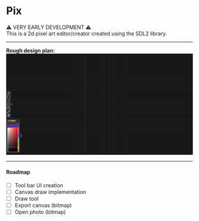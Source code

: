 # Pix
:warning: VERY EARLY DEVELOPMENT :warning:\
This is a 2d pixel art editor/creator created using the SDL2 library.

---
**Rough design plan:**
![Screenshot](/future/design_1.png)

---
#### Roadmap

- [ ] Tool bar UI creation
- [ ] Canvas draw implementation
- [ ] Draw tool
- [ ] Export canvas (bitmap)
- [ ] Open photo (bitmap)
